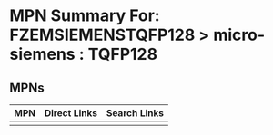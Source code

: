 



# MPN Summary For: FZEMSIEMENSTQFP128 > micro-siemens : TQFP128

## MPNs
  

|MPN|Direct Links|Search Links|
| :--- | :--- | :--- |
||||
